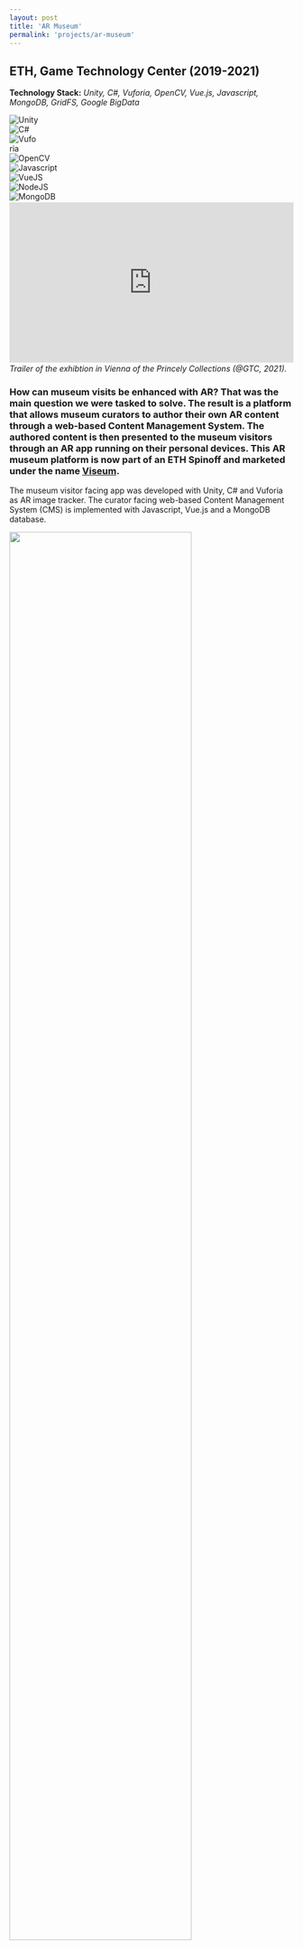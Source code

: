 ```yaml
---
layout: post
title: 'AR Museum'
permalink: 'projects/ar-museum'
---
```


<h2>ETH, Game Technology Center (2019-2021)</h2>

**Technology Stack:** *Unity, C#, Vuforia, OpenCV, Vue.js, Javascript, MongoDB, GridFS, Google BigData*

<div class="project-page-icon-bar">
  <div class="icon-container float-left">
    <img src="../assets/img/unity.png" alt="Unity">
  </div>
  <div class="icon-container float-left">
    <img src="../assets/img/csharp.png" alt="C#">
  </div>
  <div class="icon-container float-left" style="width:48px;">
    <img src="../assets/img/vuforia.png" alt="Vuforia">
  </div>
  <div class="icon-container float-left">
    <img src="../assets/img/opencv.png" alt="OpenCV">
  </div>
  <div class="icon-container float-left">
    <img src="../assets/img/javascript.png" alt="Javascript">
  </div>
  <div class="icon-container float-left">
    <img src="../assets/img/vuejs.png" alt="VueJS">
  </div>
  <div class="icon-container float-left">
    <img src="../assets/img/nodejs.png" alt="NodeJS">
  </div>
  <div class="icon-container float-left">
    <img src="../assets/img/mongodb.png" alt="MongoDB">
  </div>
</div>

<div style="width:100%; aspect-ratio:16/9; float: none; clear: both; margin: 2px auto;">
  <embed
    src="https://www.youtube.com/embed/sa1C9v-zqLg?autohide=1&autoplay=0"
    wmode="transparent"
    type="video/mp4"
    width="100%" height="100%"
    allow="autoplay; encrypted-media; picture-in-picture"
    allowfullscreen
    title="Keyboard Cat"
  >
</div>
<p class="caption" style="margin-top:0;">
  <i>Trailer of the exhibtion in Vienna of the Princely Collections (@GTC, 2021).</i>
</p>

<h3 class="intro-text">
    How can museum visits be enhanced with AR? That was the main question we were tasked to solve. The result is a platform that allows museum curators to author their own AR content through a web-based Content Management System. The authored content is then presented to the museum visitors through an AR app running on their personal devices. This AR museum platform is now part of an ETH Spinoff and marketed under the name <a href="https://aperionxr.com">Viseum</a>.
</h3>

The museum visitor facing app was developed with Unity, C# and Vuforia as AR image tracker. The curator facing web-based Content Management System (CMS) is implemented with Javascript, Vue.js and a MongoDB database.   

<img src="../assets/img/bta-cms_en.jpg" width="80%" class="center-horizontal">  
<p class="caption" style="margin-top:0;">
    <i>Overview of the AR Museum platform (@Aperion XR, 2024).</i>
</p>


### My Contributions
I was mainly involved in the creation of the UI and AR functionalities on the Unity app, but also contributed to the frontent (Vue.js) and backend (Javascript, MongoDB) of the CMS website.  

#### AR App
I created several **AR functionalities**, such as displaying videos on top of the art-pieces, or a slider interaction, allowing to see two different versions of the same painting. One additional notable AR functionality I implemented is a *face-swap* feature (OpenCV), allowing museum visitors to place their faces instead of pre-defined faces on some of the paintings in the museum and seeing the result in AR. Challenges were mainly the face-detection, re-coloring of the taken photograph to match the style of the painting and a simple UI to present the feature to the museum visitors. This was accomplished with OpenCV and overlaying the physical painting with an AR-based UI.  
Furthermore, I implemented a **wiki-style UI** for visitors to read the textual information the curators want to empart. The wiki also supports **videos** and **image galleries** to be displayed in the app. I also signed responsible for developing a visual floorplan with all paintings of the exhibition as authored in the CMS. 
All UI developments were done in close collaboration with the in-house digital artist who guided the design process.  

#### Web CMS
On the CMS-side I spent notable time to develop a **visualization framework of the user data** gathered by the AR app. This includes Google BigData queries, visualization of the SVG floorplan and adding additional SVG content to visualize and highlight paths users have taken through the exhibition space. Following this line of work, I was also responsible for creating an SVG-based **editor to place art pieces** on an SVG image of the floorplan of the exhibition. 
Furthermore I created various pages to **display and edit information stored in the database**, integrated the **file-upload system**, as well as the GridFS filesystem for the MongoDB database, and contributed greatly to the overall datastructures used in the database.  

#### Student Thesis Supervision
I supervised two Bachelor theses in this project. Both included existing neural networks to animate the paintings: One would create an [animated version of landscape paintings](https://gtc.inf.ethz.ch/research/student-projects/animated-paintings.html), by making clouds move and potentially change the time of day. The other one would use a short video of the user's face and use the facial expressions within to [animate a selected portrait painting](https://gtc.inf.ethz.ch/research/student-projects/facial-expression-transfer-ar.html). 

### Videos
<div style="width:100%; aspect-ratio:16/9; float: none; clear: both; margin: 2px auto;">
  <embed
    src="https://www.youtube.com/embed/3NR8IrEAsyI?autohide=1&autoplay=0"
    wmode="transparent"
    type="video/mp4"
    width="100%" height="100%"
    allow="autoplay; encrypted-media; picture-in-picture"
    allowfullscreen
    title="Keyboard Cat"
  >
</div>
<p class="caption" style="margin-top:0;">
  <i>Trailer of the "Parallelen" exhibition of the ETH Graphische Sammlung in Zurich (@GTC, 2020).</i>
</p>



### Links
- [Research Page (ETH)](https://gtc.inf.ethz.ch/research/augmented-and-virtual-reality-research/behind-the-art.html)
- [Viseum (Aperion XR)](https://aperionxr.com/)